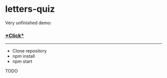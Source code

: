 # letters-quiz

Very unfinished demo:

### [\*Click\*](https://kivikaarre.fi/letters-quiz)

<hr>

- Clone repository
- npm install
- npm start

TODO

